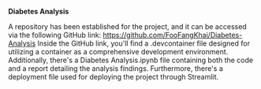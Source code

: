 **Diabetes Analysis**

A repository has been established for the project, and it can be accessed via the following GitHub link: https://github.com/FooFangKhai/Diabetes-Analysis
Inside the GitHub link, you'll find a .devcontainer file designed for utilizing a container as a comprehensive development environment. Additionally, there's a Diabetes Analysis.ipynb file containing both the code and a report detailing the analysis findings. Furthermore, there's a deployment file used for deploying the project through Streamlit.
